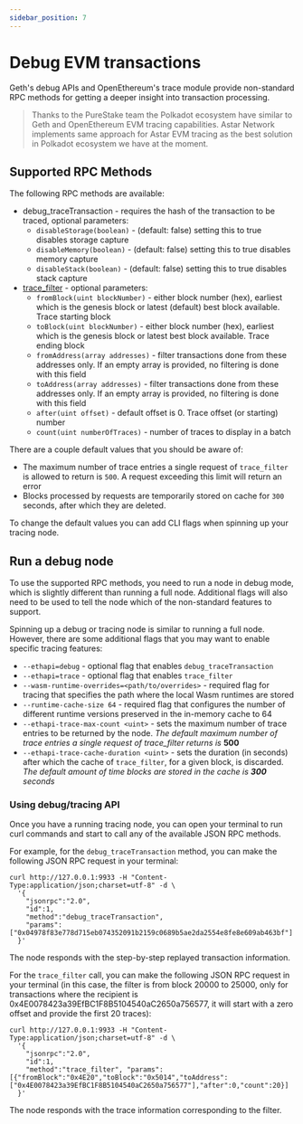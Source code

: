 ```yaml
---
sidebar_position: 7
---
```


# Debug EVM transactions 

Geth's debug APIs and OpenEthereum's trace module provide non-standard RPC methods for getting a deeper insight into transaction processing.

> Thanks to the PureStake team the Polkadot ecosystem have similar to Geth and OpenEthereum EVM tracing capabilities. Astar Network implements same approach for Astar EVM tracing as the best solution in Polkadot ecosystem we have at the moment.

## Supported RPC Methods

The following RPC methods are available:

* debug_traceTransaction - requires the hash of the transaction to be traced, optional parameters:
  - `disableStorage(boolean)` - (default: false) setting this to true disables storage capture
  - `disableMemory(boolean)` - (default: false) setting this to true disables memory capture
  - `disableStack(boolean)` - (default: false) setting this to true disables stack capture
* [trace_filter](https://openethereum.github.io/JSONRPC-trace-module#trace_filter) - optional parameters:
  - `fromBlock(uint blockNumber)` - either block number (hex), earliest which is the genesis block or latest (default) best block available. Trace starting block
  - `toBlock(uint blockNumber)` - either block number (hex), earliest which is the genesis block or latest best block available. Trace ending block
  - `fromAddress(array addresses)` - filter transactions done from these addresses only. If an empty array is provided, no filtering is done with this field
  - `toAddress(array addresses)` - filter transactions done from these addresses only. If an empty array is provided, no filtering is done with this field
  - `after(uint offset)` - default offset is 0. Trace offset (or starting) number
  - `count(uint numberOfTraces)` - number of traces to display in a batch

There are a couple default values that you should be aware of:

* The maximum number of trace entries a single request of `trace_filter` is allowed to return is `500`. A request exceeding this limit will return an error
* Blocks processed by requests are temporarily stored on cache for `300` seconds, after which they are deleted.

To change the default values you can add CLI flags when spinning up your tracing node.

## Run a debug node

To use the supported RPC methods, you need to run a node in debug mode, which is slightly different than running a full node. Additional flags will also need to be used to tell the node which of the non-standard features to support.

Spinning up a debug or tracing node is similar to running a full node. However, there are some additional flags that you may want to enable specific tracing features:

* `--ethapi=debug` - optional flag that enables `debug_traceTransaction`
* `--ethapi=trace` - optional flag that enables `trace_filter`
* `--wasm-runtime-overrides=<path/to/overrides>` - required flag for tracing that specifies the path where the local Wasm runtimes are stored
* `--runtime-cache-size 64` - required flag that configures the number of different runtime versions preserved in the in-memory cache to 64
* `--ethapi-trace-max-count <uint>` - sets the maximum number of trace entries to be returned by the node. _The default maximum number of trace entries a single request of trace_filter returns is_ **500**
* `--ethapi-trace-cache-duration <uint>` - sets the duration (in seconds) after which the cache of `trace_filter`, for a given block, is discarded. _The default amount of time blocks are stored in the cache is **300** seconds_

### Using debug/tracing API

Once you have a running tracing node, you can open your terminal to run curl commands and start to call any of the available JSON RPC methods.

For example, for the `debug_traceTransaction` method, you can make the following JSON RPC request in your terminal:

```
curl http://127.0.0.1:9933 -H "Content-Type:application/json;charset=utf-8" -d \
  '{
    "jsonrpc":"2.0",
    "id":1,
    "method":"debug_traceTransaction",
    "params": ["0x04978f83e778d715eb074352091b2159c0689b5ae2da2554e8fe8e609ab463bf"]
  }'
```

The node responds with the step-by-step replayed transaction information.

For the `trace_filter` call, you can make the following JSON RPC request in your terminal (in this case, the filter is from block 20000 to 25000, only for transactions where the recipient is 0x4E0078423a39EfBC1F8B5104540aC2650a756577, it will start with a zero offset and provide the first 20 traces):

```
curl http://127.0.0.1:9933 -H "Content-Type:application/json;charset=utf-8" -d \
  '{
    "jsonrpc":"2.0",
    "id":1,
    "method":"trace_filter", "params":[{"fromBlock":"0x4E20","toBlock":"0x5014","toAddress":["0x4E0078423a39EfBC1F8B5104540aC2650a756577"],"after":0,"count":20}]
  }'
```

The node responds with the trace information corresponding to the filter.
